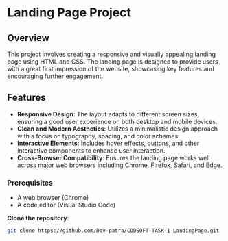 # Landing Page Project

## Overview

This project involves creating a responsive and visually appealing landing page using HTML and CSS. The landing page is designed to provide users with a great first impression of the website, showcasing key features and encouraging further engagement.

## Features

- **Responsive Design**: The layout adapts to different screen sizes, ensuring a good user experience on both desktop and mobile devices.
- **Clean and Modern Aesthetics**: Utilizes a minimalistic design approach with a focus on typography, spacing, and color schemes.
- **Interactive Elements**: Includes hover effects, buttons, and other interactive components to enhance user interaction.
- **Cross-Browser Compatibility**: Ensures the landing page works well across major web browsers including Chrome, Firefox, Safari, and Edge.

### Prerequisites

- A web browser (Chrome)
- A code editor (Visual Studio Code)



 **Clone the repository**:
   ```bash
   git clone https://github.com/Dev-patra/CODSOFT-TASK-1-LandingPage.git


